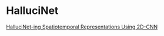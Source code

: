 # HalluciNet

[HalluciNet-ing Spatiotemporal Representations Using 2D-CNN](https://arxiv.org/abs/1912.04430)
